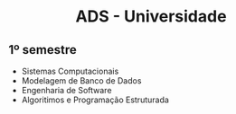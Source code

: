 <h1 align="center">ADS - Universidade</h1>

## 1º semestre

- Sistemas Computacionais
- Modelagem de Banco de Dados
- Engenharia de Software
- Algoritimos e Programação Estruturada   
